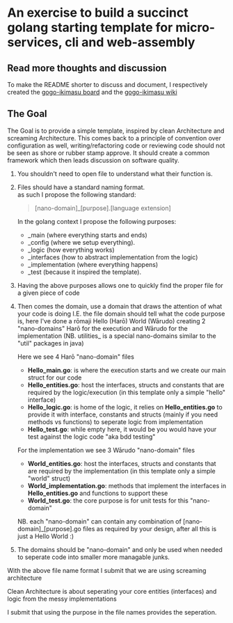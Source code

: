 # An exercise to build a succinct golang starting template for micro-services, cli and web-assembly

## Read more thoughts and discussion

To make the README shorter to discuss and document, I respectively created the [gogo-ikimasu board](https://github.com/arnos/gogo-ikimasu/discussions) and the [gogo-ikimasu wiki](https://github.com/arnos/gogo-ikimasu/wiki)

##  The Goal

The Goal is to provide a simple template, inspired by clean Architecture and screaming Architecture.
This comes back to a principle of convention over configuration as well, writing/refactoring code or reviewing code should not be seen as shore or rubber stamp approve.
It should create a common framework which then leads discussion on software quality.

1. You shouldn't need to open file to understand what their function is.
2. Files should have a standard naming format.   
    as such I propose the following standard:  
    > 
    > [nano-domain]_[purpose].[language extension]
    >
    In the golang context I propose the following purposes:
    - _main (where everything starts and ends)
    - _config (where we setup everything).
    - _logic (how everything works)
    - _interfaces (how to abstract implementation from the logic) 
    - _implementation (where everything happens)
    - _test (because it inspired the template).
3. Having the above purposes allows one to quickly find the proper file for a given piece of code 
4. Then comes the domain, use a domain that draws the attention of what your code is doing
    I.E. the file domain should tell what the code purpose is, here I've done a rōmaji Hello (Harō) World (Wārudo) creating 2 "nano-domains" Harō for the execution and Wārudo for the implementation (NB. utilities_ is a special nano-domains similar to the "util" packages in java)

    Here we see 4 Harō "nano-domain" files
    - **Hello_main.go**: is where the execution starts and we create our main struct for our code
    - **Hello_entities.go**: host the interfaces, structs and constants that are required by the logic/execution (in this template only a simple "hello" interface)
    - **Hello_logic.go**: is home of the logic, it relies on **Hello_entities.go** to provide it with interface, constants and structs (mainly if you need methods vs functions) to seperate logic from implementation
    - **Hello_test.go**: while empty here, it would be you would have your test against the logic code "aka bdd testing" 

    For the implementation we see 3 Wārudo "nano-domain" files
    - **World_entities.go**: host the interfaces, structs and constants that are required by the implementation (in this template only a simple "world" struct)
    - **World_implementation.go**: methods that implement the interfaces in **Hello_entities.go** and functions to support these
    - **World_test.go**: the core purpose is for unit tests for this "nano-domain"

    NB. each "nano-domain" can contain any combination of [nano-domain]_[purpose].go files as required by your design, after all this is just a Hello World :)
5. The domains should be "nano-domain" and only be used when needed to seperate code into smaller more managable junks.

With the above file name format I submit that we are using screaming architecture

Clean Architecture is about seperating your core entities (interfaces) and logic from the messy implementations 

I submit that using the purpose in the file names provides the seperation.